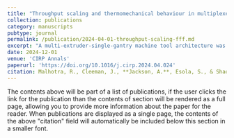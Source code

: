 ```yaml
---
title: "Throughput scaling and thermomechanical behaviour in multiplexed fused filament fabrication."
collection: publications
category: manuscripts
pubtype: journal
permalink: /publication/2024-04-01-throughput-scaling-fff.md
excerpt: "A multi-extruder-single-gantry machine tool architecture was developed to increase printing speed without sacrificing geometric capabilities or increasing hardware complexity. Was also found to improve the part's mechanical properties via unusual temperature history"
date: 2024-12-01
venue: 'CIRP Annals'
paperurl: 'https://doi.org/10.1016/j.cirp.2024.04.024'
citation: Malhotra, R., Cleeman, J., **Jackson, A.**, Esola, S., & Shao, C. (2024). Throughput scaling and thermomechanical behaviour in multiplexed fused filament fabrication. CIRP Annals, 73(1), 177-180.https://doi.org/10.1016/j.cirp.2024.04.024
---
```




The contents above will be part of a list of publications, if the user clicks the link for the publication than the contents of section will be rendered as a full page, allowing you to provide more information about the paper for the reader. When publications are displayed as a single page, the contents of the above "citation" field will automatically be included below this section in a smaller font.